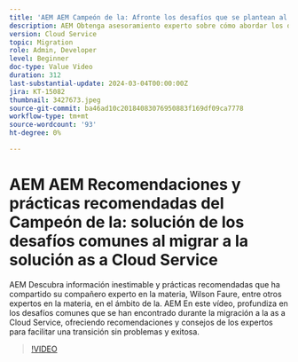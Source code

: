 ```yaml
---
title: 'AEM AEM Campeón de la: Afronte los desafíos que se plantean al migrar a la as a Cloud Service'
description: AEM Obtenga asesoramiento experto sobre cómo abordar los desafíos comunes al migrar a la as a Cloud Service AEM desde el campeón de, Wilson Faure.
version: Cloud Service
topic: Migration
role: Admin, Developer
level: Beginner
doc-type: Value Video
duration: 312
last-substantial-update: 2024-03-04T00:00:00Z
jira: KT-15082
thumbnail: 3427673.jpeg
source-git-commit: ba46ad10c20184083076950883f169df09ca7778
workflow-type: tm+mt
source-wordcount: '93'
ht-degree: 0%

---
```



# AEM AEM Recomendaciones y prácticas recomendadas del Campeón de la: solución de los desafíos comunes al migrar a la solución as a Cloud Service

AEM Descubra información inestimable y prácticas recomendadas que ha compartido su compañero experto en la materia, Wilson Faure, entre otros expertos en la materia, en el ámbito de la. AEM En este vídeo, profundiza en los desafíos comunes que se han encontrado durante la migración a la as a Cloud Service, ofreciendo recomendaciones y consejos de los expertos para facilitar una transición sin problemas y exitosa.

>[!VIDEO](https://video.tv.adobe.com/v/3427673/?learn=on)
